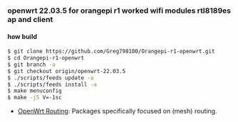 <h3 align="left">openwrt 22.03.5 for orangepi r1 worked wifi modules rtl8189es ap and client</h3>

<h4 align="left">how build</h4>

```sh
$ git clone https://github.com/Greg798100/Orangepi-r1-openwrt.git
$ cd Orangepi-r1-openwrt
$ git branch -a
$ git checkout origin/openwrt-22.03.5
$ ./scripts/feeds update -a
$ ./scripts/feeds install -a
$ make menuconfig
$ make -j5 V=-1sc
```
- [OpenWrt Routing](https://github.com/openwrt/routing): Packages specifically focused on (mesh) routing.
